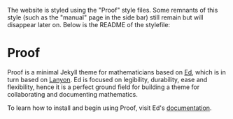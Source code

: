 The website is styled using the "Proof" style files. Some remnants of this style (such as the "manual" page in the side bar) still remain but will disappear later on. Below is the README of the stylefile:

Proof
=====

Proof is a minimal Jekyll theme for mathematicians based on [Ed](https://minicomp.github.io/ed/), which is in turn based on [Lanyon](http://lanyon.getpoole.com/). Ed is focused on legibility, durability, ease and flexibility, hence it is a perfect ground field for building a theme for collaborating and documenting mathematics.

To learn how to install and begin using Proof, visit Ed's [documentation](http://minicomp.github.io/ed/documentation).
